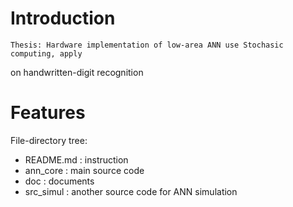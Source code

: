 <!---
/*******************************************************************************
// Project name   :
// File name      : README.md
// Created date   : Jan 08 2018
// Author         : Huy-Hung Ho
// Last modified  : Mar 28 2018 11:13
// Desc           :
*******************************************************************************/
-->
# Introduction
	Thesis: Hardware implementation of low-area ANN use Stochasic computing, apply
on handwritten-digit recognition

# Features

File-directory tree:

- README.md : instruction
- ann_core  : main source code
- doc 		  : documents
- src_simul : another source code for ANN simulation
